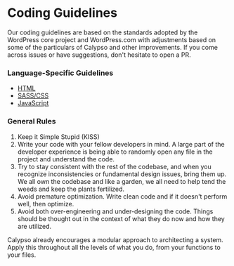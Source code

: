 Coding Guidelines
=================

Our coding guidelines are based on the standards adopted by the WordPress core project and WordPress.com with adjustments based on some of the particulars of Calypso and other improvements. If you come across issues or have suggestions, don't hesitate to open a PR.

### Language-Specific Guidelines

- [HTML](coding-guidelines/html.md)
- [SASS/CSS](coding-guidelines/css.md)
- [JavaScript](coding-guidelines/javascript.md)

### General Rules

1. Keep it Simple Stupid (KISS)
2. Write your code with your fellow developers in mind. A large part of the developer experience is being able to randomly open any file in the project and understand the code.
3. Try to stay consistent with the rest of the codebase, and when you recognize inconsistencies or fundamental design issues, bring them up. We all own the codebase and like a garden, we all need to help tend the weeds and keep the plants fertilized. 
4. Avoid premature optimization. Write clean code and if it doesn't perform well, then optimize.
5. Avoid both over-engineering and under-designing the code. Things should be thought out in the context of what they do now and how they are utilized.

Calypso already encourages a modular approach to architecting a system. Apply this throughout all the levels of what you do, from your functions to your files.